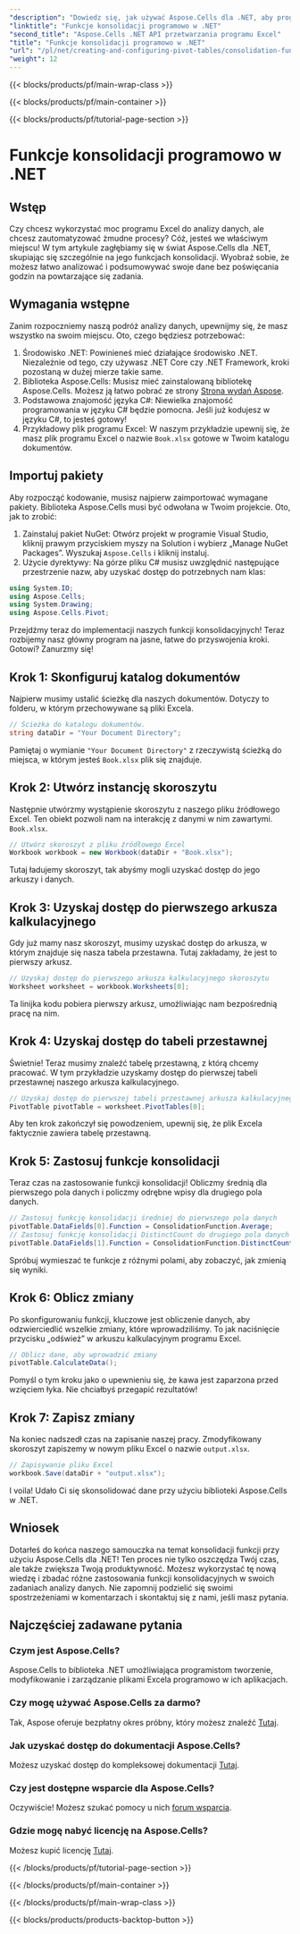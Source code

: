 ```yaml
---
"description": "Dowiedz się, jak używać Aspose.Cells dla .NET, aby programowo stosować funkcje konsolidacji. Automatyzuj zadania analizy danych efektywnie."
"linktitle": "Funkcje konsolidacji programowo w .NET"
"second_title": "Aspose.Cells .NET API przetwarzania programu Excel"
"title": "Funkcje konsolidacji programowo w .NET"
"url": "/pl/net/creating-and-configuring-pivot-tables/consolidation-functions/"
"weight": 12
---
```


{{< blocks/products/pf/main-wrap-class >}}

{{< blocks/products/pf/main-container >}}

{{< blocks/products/pf/tutorial-page-section >}}

# Funkcje konsolidacji programowo w .NET

## Wstęp
Czy chcesz wykorzystać moc programu Excel do analizy danych, ale chcesz zautomatyzować żmudne procesy? Cóż, jesteś we właściwym miejscu! W tym artykule zagłębiamy się w świat Aspose.Cells dla .NET, skupiając się szczególnie na jego funkcjach konsolidacji. Wyobraź sobie, że możesz łatwo analizować i podsumowywać swoje dane bez poświęcania godzin na powtarzające się zadania.
## Wymagania wstępne
Zanim rozpoczniemy naszą podróż analizy danych, upewnijmy się, że masz wszystko na swoim miejscu. Oto, czego będziesz potrzebować:
1. Środowisko .NET: Powinieneś mieć działające środowisko .NET. Niezależnie od tego, czy używasz .NET Core czy .NET Framework, kroki pozostaną w dużej mierze takie same.
2. Biblioteka Aspose.Cells: Musisz mieć zainstalowaną bibliotekę Aspose.Cells. Możesz ją łatwo pobrać ze strony [Strona wydań Aspose](https://releases.aspose.com/cells/net/).
3. Podstawowa znajomość języka C#: Niewielka znajomość programowania w języku C# będzie pomocna. Jeśli już kodujesz w języku C#, to jesteś gotowy!
4. Przykładowy plik programu Excel: W naszym przykładzie upewnij się, że masz plik programu Excel o nazwie `Book.xlsx` gotowe w Twoim katalogu dokumentów.
## Importuj pakiety
Aby rozpocząć kodowanie, musisz najpierw zaimportować wymagane pakiety. Biblioteka Aspose.Cells musi być odwołana w Twoim projekcie. Oto, jak to zrobić:
1. Zainstaluj pakiet NuGet: Otwórz projekt w programie Visual Studio, kliknij prawym przyciskiem myszy na Solution i wybierz „Manage NuGet Packages”. Wyszukaj `Aspose.Cells` i kliknij instaluj.
2. Użycie dyrektywy: Na górze pliku C# musisz uwzględnić następujące przestrzenie nazw, aby uzyskać dostęp do potrzebnych nam klas:
```csharp
using System.IO;
using Aspose.Cells;
using System.Drawing;
using Aspose.Cells.Pivot;
```
Przejdźmy teraz do implementacji naszych funkcji konsolidacyjnych!
Teraz rozbijemy nasz główny program na jasne, łatwe do przyswojenia kroki. Gotowi? Zanurzmy się!
## Krok 1: Skonfiguruj katalog dokumentów
Najpierw musimy ustalić ścieżkę dla naszych dokumentów. Dotyczy to folderu, w którym przechowywane są pliki Excela.
```csharp
// Ścieżka do katalogu dokumentów.
string dataDir = "Your Document Directory";
```
Pamiętaj o wymianie `"Your Document Directory"` z rzeczywistą ścieżką do miejsca, w którym jesteś `Book.xlsx` plik się znajduje.
## Krok 2: Utwórz instancję skoroszytu
Następnie utwórzmy wystąpienie skoroszytu z naszego pliku źródłowego Excel. Ten obiekt pozwoli nam na interakcję z danymi w nim zawartymi. `Book.xlsx`.
```csharp
// Utwórz skoroszyt z pliku źródłowego Excel
Workbook workbook = new Workbook(dataDir + "Book.xlsx");
```
Tutaj ładujemy skoroszyt, tak abyśmy mogli uzyskać dostęp do jego arkuszy i danych.
## Krok 3: Uzyskaj dostęp do pierwszego arkusza kalkulacyjnego
Gdy już mamy nasz skoroszyt, musimy uzyskać dostęp do arkusza, w którym znajduje się nasza tabela przestawna. Tutaj zakładamy, że jest to pierwszy arkusz.
```csharp
// Uzyskaj dostęp do pierwszego arkusza kalkulacyjnego skoroszytu
Worksheet worksheet = workbook.Worksheets[0];
```
Ta linijka kodu pobiera pierwszy arkusz, umożliwiając nam bezpośrednią pracę na nim.
## Krok 4: Uzyskaj dostęp do tabeli przestawnej
Świetnie! Teraz musimy znaleźć tabelę przestawną, z którą chcemy pracować. W tym przykładzie uzyskamy dostęp do pierwszej tabeli przestawnej naszego arkusza kalkulacyjnego.
```csharp
// Uzyskaj dostęp do pierwszej tabeli przestawnej arkusza kalkulacyjnego
PivotTable pivotTable = worksheet.PivotTables[0];
```
Aby ten krok zakończył się powodzeniem, upewnij się, że plik Excela faktycznie zawiera tabelę przestawną.
## Krok 5: Zastosuj funkcje konsolidacji
Teraz czas na zastosowanie funkcji konsolidacji! Obliczmy średnią dla pierwszego pola danych i policzmy odrębne wpisy dla drugiego pola danych.
```csharp
// Zastosuj funkcję konsolidacji średniej do pierwszego pola danych
pivotTable.DataFields[0].Function = ConsolidationFunction.Average;
// Zastosuj funkcję konsolidacji DistinctCount do drugiego pola danych
pivotTable.DataFields[1].Function = ConsolidationFunction.DistinctCount;
```
Spróbuj wymieszać te funkcje z różnymi polami, aby zobaczyć, jak zmienią się wyniki.
## Krok 6: Oblicz zmiany
Po skonfigurowaniu funkcji, kluczowe jest obliczenie danych, aby odzwierciedlić wszelkie zmiany, które wprowadziliśmy. To jak naciśnięcie przycisku „odśwież” w arkuszu kalkulacyjnym programu Excel.
```csharp
// Oblicz dane, aby wprowadzić zmiany
pivotTable.CalculateData();
```
Pomyśl o tym kroku jako o upewnieniu się, że kawa jest zaparzona przed wzięciem łyka. Nie chciałbyś przegapić rezultatów!
## Krok 7: Zapisz zmiany
Na koniec nadszedł czas na zapisanie naszej pracy. Zmodyfikowany skoroszyt zapiszemy w nowym pliku Excel o nazwie `output.xlsx`.
```csharp
// Zapisywanie pliku Excel
workbook.Save(dataDir + "output.xlsx");
```
I voila! Udało Ci się skonsolidować dane przy użyciu biblioteki Aspose.Cells w .NET.
## Wniosek
Dotarłeś do końca naszego samouczka na temat konsolidacji funkcji przy użyciu Aspose.Cells dla .NET! Ten proces nie tylko oszczędza Twój czas, ale także zwiększa Twoją produktywność. Możesz wykorzystać tę nową wiedzę i zbadać różne zastosowania funkcji konsolidacyjnych w swoich zadaniach analizy danych. Nie zapomnij podzielić się swoimi spostrzeżeniami w komentarzach i skontaktuj się z nami, jeśli masz pytania.
## Najczęściej zadawane pytania
### Czym jest Aspose.Cells?
Aspose.Cells to biblioteka .NET umożliwiająca programistom tworzenie, modyfikowanie i zarządzanie plikami Excela programowo w ich aplikacjach.
### Czy mogę używać Aspose.Cells za darmo?
Tak, Aspose oferuje bezpłatny okres próbny, który możesz znaleźć [Tutaj](https://releases.aspose.com).
### Jak uzyskać dostęp do dokumentacji Aspose.Cells?
Możesz uzyskać dostęp do kompleksowej dokumentacji [Tutaj](https://reference.aspose.com/cells/net/).
### Czy jest dostępne wsparcie dla Aspose.Cells?
Oczywiście! Możesz szukać pomocy u nich [forum wsparcia](https://forum.aspose.com/c/cells/9).
### Gdzie mogę nabyć licencję na Aspose.Cells?
Możesz kupić licencję [Tutaj](https://purchase.aspose.com/buy).

{{< /blocks/products/pf/tutorial-page-section >}}

{{< /blocks/products/pf/main-container >}}

{{< /blocks/products/pf/main-wrap-class >}}

{{< blocks/products/products-backtop-button >}}